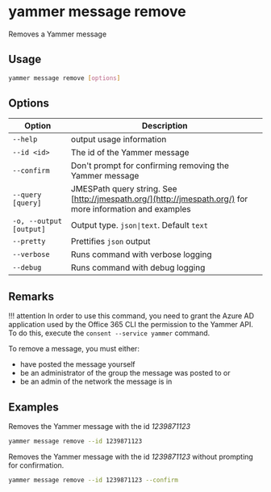 # yammer message remove

Removes a Yammer message

## Usage

```sh
yammer message remove [options]
```

## Options

Option|Description
------|-----------
`--help`|output usage information
`--id <id>`|The id of the Yammer message
`--confirm`|Don't prompt for confirming removing the Yammer message
`--query [query]`|JMESPath query string. See [http://jmespath.org/](http://jmespath.org/) for more information and examples
`-o, --output [output]`|Output type. `json\|text`. Default `text`
`--pretty`|Prettifies `json` output
`--verbose`|Runs command with verbose logging
`--debug`|Runs command with debug logging

## Remarks

!!! attention
    In order to use this command, you need to grant the Azure AD application used by the Office 365 CLI the permission to the Yammer API. To do this, execute the `consent --service yammer` command.

To remove a message, you must either:

- have posted the message yourself
- be an administrator of the group the message was posted to or
- be an admin of the network the message is in

## Examples

Removes the Yammer message with the id _1239871123_

```sh
yammer message remove --id 1239871123
```

Removes the Yammer message with the id _1239871123_ without prompting for confirmation.

```sh
yammer message remove --id 1239871123 --confirm
```
